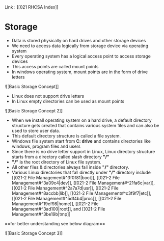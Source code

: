 Link : [[021 RHCSA Index]]

# Storage

- Data is stored physically on hard drives and other storage devices
- We need to access data logically from storage device via operating system 
- Every operating system has a logical access point to access storage devices
- This access points are called mount points
- In windows operating system, mount points are in the form of drive letters

![[Basic Storage Concept]]

- Linux does not support drive letters
- In Linux empty directories can be used as mount points

![[Basic Storage Concept 2]]

- When we install operating system on a hard drive, a default directory structure gets created that contains various system files and can also be used to store user data.
- This default directory structure is called a file system.
- Windows file system start from **C: drive** and contains directories like windows, program files and users
- Since there is no drive letter support in Linux, Linux directory structure starts from a directory called slash directory **"/"** 
- **"/"** is the root directory of Linux file system.
- All other files & directories always fall inside **"/"** directory.
- Various Linux directories that fall directly under **"/"** directory include [[021-2 File Management#^3f0f81|boot]], [[021-2 File Management#^3a09c4|dev]], [[021-2 File Management#^21fa6c|var]], [[021-2 File Management#^2a7a7d|usr]], [[021-2 File Management#^8accbb|lib]], [[021-2 File Management#^c3f9f7|etc]], [[021-2 File Management#^5df4b4|proc]], [[021-2 File Management#^19ef98|home]], [[021-2 File Management#^3ad100|root]], and [[021-2 File Management#^3be19b|tmp]]

==for better understanding see below diagram==

![[Basic Storage Concept 3]]